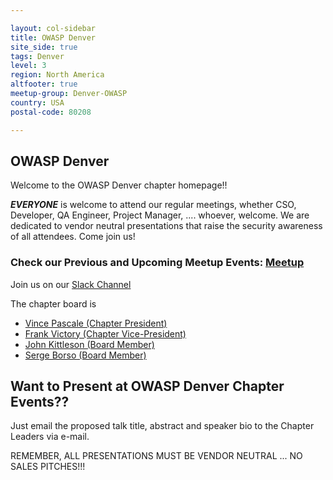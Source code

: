 ```yaml
---

layout: col-sidebar
title: OWASP Denver
site_side: true
tags: Denver
level: 3
region: North America
altfooter: true
meetup-group: Denver-OWASP
country: USA
postal-code: 80208

---
```

OWASP Denver
-----------------
Welcome to the OWASP Denver chapter homepage!!

***EVERYONE*** is welcome to attend our regular meetings, whether CSO, Developer, QA Engineer, Project Manager, ....  whoever, welcome.  We are dedicated to vendor neutral presentations that raise the security awareness of all attendees.  Come join us!

### Check our Previous and Upcoming Meetup Events: [Meetup](https://www.meetup.com/Denver-OWASP/) 

Join us on our [Slack Channel]([https://join.slack.com/t/denver-owasp/shared_invite/zt-d9ncxhfp-Px6DZBZhsRplWExVbJnm0w]) 

The chapter board is 

* [Vince Pascale (Chapter President)](mailto:vince.pascale@owasp.org)
* [Frank Victory (Chapter Vice-President)](mailto:frank.victory@owasp.org)
* [John Kittleson (Board Member)](mailto:john.kittleson@owasp.org)
* [Serge Borso (Board Member)](mailto:serge.borso@owasp.org)

Want to Present at OWASP Denver Chapter Events??
--------------------------------------------
Just email the proposed talk title, abstract and speaker bio to the Chapter Leaders via e-mail.  

REMEMBER, ALL PRESENTATIONS MUST BE VENDOR NEUTRAL ... NO SALES PITCHES!!!
